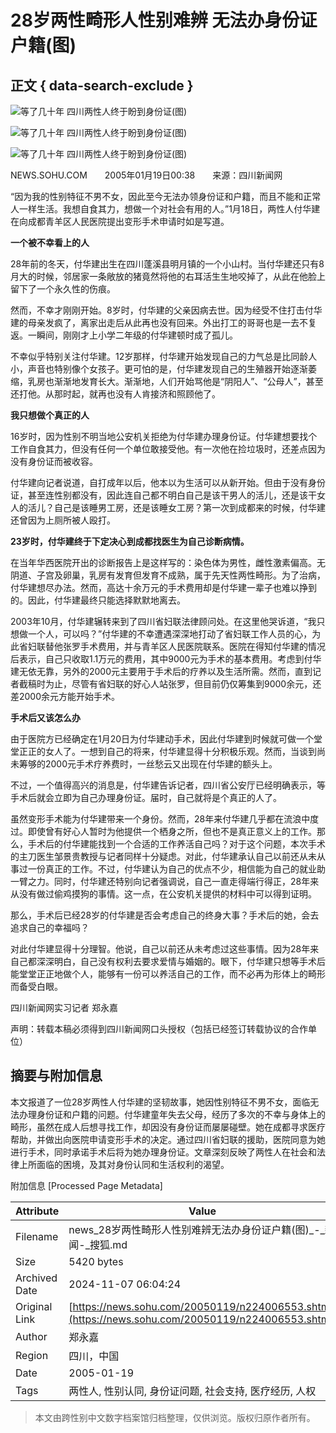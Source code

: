 # 28岁两性畸形人性别难辨 无法办身份证户籍(图)

## 正文 { data-search-exclude }


![等了几十年 四川两性人终于盼到身份证(图)](https://photo.sohu.com/20050119/Img224006554.jpg)

![等了几十年 四川两性人终于盼到身份证(图)](https://photo.sohu.com/20050119/Img224006555.jpg)

![等了几十年 四川两性人终于盼到身份证(图)](https://photo.sohu.com/20050119/Img224006556.jpg)

NEWS.SOHU.COM　　2005年01月19日00:38　　来源：四川新闻网

“因为我的性别特征不男不女，因此至今无法办领身份证和户籍，而且不能和正常人一样生活。我想自食其力，想做一个对社会有用的人。”1月18日，两性人付华建在向成都青羊区人民医院提出变形手术申请时如是写道。

**一个被不幸看上的人**

28年前的冬天，付华建出生在四川蓬溪县明月镇的一个小山村。当付华建还只有8月大的时候，邻居家一条敞放的猪竟然将他的右耳活生生地咬掉了，从此在他脸上留下了一个永久性的伤痕。

然而，不幸才刚刚开始。8岁时，付华建的父亲因病去世。因为经受不住打击付华建的母亲发疯了，离家出走后从此再也没有回来。外出打工的哥哥也是一去不复返。一瞬间，刚刚才上小学二年级的付华建顿时成了孤儿。

不幸似乎特别关注付华建。12岁那样，付华建开始发现自己的力气总是比同龄人小，声音也特别像个女孩子。更可怕的是，付华建发现自己的生殖器开始逐渐萎缩，乳房也渐渐地发育长大。渐渐地，人们开始骂他是“阴阳人”、“公母人”，甚至还打他。从那时起，就再也没有人肯接济和照顾他了。

**我只想做个真正的人**

16岁时，因为性别不明当地公安机关拒绝为付华建办理身份证。付华建想要找个工作自食其力，但没有任何一个单位敢接受他。有一次他在捡垃圾时，还差点因为没有身份证而被收容。

付华建向记者说道，自打成年以后，他本以为生活可以从新开始。但由于没有身份证，甚至连性别都没有，因此连自己都不明白自己是该干男人的活儿，还是该干女人的活儿？自己是该睡男工房，还是该睡女工房？第一次到成都来的时候，付华建还曾因为上厕所被人殴打。

**23岁时，付华建终于下定决心到成都找医生为自己诊断病情。**

在当年华西医院开出的诊断报告上是这样写的：染色体为男性，雌性激素偏高。无阴道、子宫及卵巢，乳房有发育但发育不成熟，属于先天性两性畸形。为了治病，付华建想尽办法。然而，高达十余万元的手术费用却是付华建一辈子也难以挣到的。因此，付华建最终只能选择默默地离去。

2003年10月，付华建辗转来到了四川省妇联法律顾问处。在这里他哭诉道，“我只想做一个人，可以吗？”付华建的不幸遭遇深深地打动了省妇联工作人员的心，为此省妇联替他张罗手术费用，并与青羊区人民医院联系。医院在得知付华建的情况后表示，自己只收取1.1万元的费用，其中9000元为手术的基本费用。考虑到付华建无依无靠，另外的2000元主要用于手术后的疗养以及生活所需。然而，直到记者截稿时为止，尽管有省妇联的好心人站张罗，但目前仍仅筹集到9000余元，还差2000余元方能开始手术。

**手术后又该怎么办**

由于医院方已经确定在1月20日为付华建动手术，因此付华建到时候就可做一个堂堂正正的女人了。一想到自己的将来，付华建显得十分积极乐观。然而，当谈到尚未筹够的2000元手术疗养费时，一丝愁云又出现在付华建的额头上。

不过，一个值得高兴的消息是，付华建告诉记者，四川省公安厅已经明确表示，等手术后就会立即为自己办理身份证。届时，自己就将是个真正的人了。

虽然变形手术能为付华建带来一个身份。然而，28年来付华建几乎都在流浪中度过。即使曾有好心人暂时为他提供一个栖身之所，但也不是真正意义上的工作。那么，手术后的付华建能找到一个合适的工作养活自己吗？对于这个问题，本次手术的主刀医生邹景贵教授与记者同样十分疑虑。对此，付华建承认自己以前还从未从事过一份真正的工作。不过，付华建认为自己的优点不少，相信能为自己的就业助一臂之力。同时，付华建还特别向记者强调说，自己一直走得端行得正，28年来从没有做过偷鸡摸狗的事情。这一点，在公安机关提供的材料中可以得到证明。

那么，手术后已经28岁的付华建是否会考虑自己的终身大事？手术后的她，会去追求自己的幸福吗？

对此付华建显得十分理智。他说，自己以前还从未考虑过这些事情。因为28年来自己都深深明白，自己没有权利去要求爱情与婚姻的。眼下，付华建只想等手术后能堂堂正正地做个人，能够有一份可以养活自己的工作，而不必再为形体上的畸形而备受白眼。

四川新闻网实习记者 郑永嘉

声明：转载本稿必须得到四川新闻网口头授权（包括已经签订转载协议的合作单位）

## 摘要与附加信息

<!-- tcd_abstract -->
本文报道了一位28岁两性人付华建的坚韧故事，她因性别特征不男不女，面临无法办理身份证和户籍的问题。付华建童年失去父母，经历了多次的不幸与身体上的畸形，虽然在成人后想寻找工作，却因没有身份证而屡屡碰壁。她在成都寻求医疗帮助，并做出向医院申请变形手术的决定。通过四川省妇联的援助，医院同意为她进行手术，同时承诺手术后将为她办理身份证。文章深刻反映了两性人在社会和法律上所面临的困境，及其对身份认同和生活权利的渴望。
<!-- tcd_abstract_end -->

附加信息 [Processed Page Metadata]

| Attribute       | Value                                  |
|-----------------|----------------------------------------|
| Filename        | news_28岁两性畸形人性别难辨无法办身份证户籍(图)_-_新闻-_搜狐.md                             |
| Size            | 5420 bytes                           |
| Archived Date   | 2024-11-07 06:04:24                             |
| Original Link   | [https://news.sohu.com/20050119/n224006553.shtml](https://news.sohu.com/20050119/n224006553.shtml)                       |
| Author          | 郑永嘉                               |
| Region          | 四川，中国                               |
| Date            | 2005-01-19                                 |
| Tags            | 两性人, 性别认同, 身份证问题, 社会支持, 医疗经历, 人权                                 |
>
> 本文由跨性别中文数字档案馆归档整理，仅供浏览。版权归原作者所有。
>